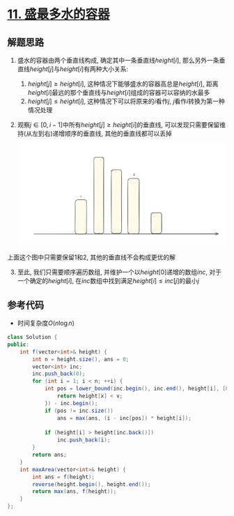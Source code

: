 # [11. 盛最多水的容器](https://leetcode.cn/problems/container-with-most-water/)

## 解题思路

1. 盛水的容器由两个垂直线构成, 确定其中一条垂直线$height[i]$, 那么另外一条垂直线$height[j]$与$height[i]$有两种大小关系:

   1. $height[j] \geq height[i]$, 这种情况下能够盛水的容器高总是$height[i]$, 距离$height[i]$最远的那个垂直线与$height[i]$组成的容器可以容纳的水最多
   2. $height[j] \leq height[i]$, 这种情况下可以将原来的$i$看作$j$, $j$看作$i$转换为第一种情况处理

2. 观察$j \in [0, i - 1]$中所有$height[j] \geq height[i]$的垂直线, 可以发现只需要保留维持(从左到右)递增顺序的垂直线, 其他的垂直线都可以丢掉

   ![image-20251004124908049](./assets/image-20251004124908049.png)

上面这个图中只需要保留$1$和$2$, 其他的垂直线不会构成更优的解

3. 至此, 我们只需要顺序遍历数组, 并维护一个以$height[0]$递增的数组$inc$, 对于一个确定的$height[i]$, 在$inc$数组中找到满足$height[i] \le inc[j]$的最小$j$


## 参考代码

+ 时间复杂度$O(n \log n)$


```java
class Solution {
public:
    int f(vector<int>& height) {
        int n = height.size(), ans = 0;
        vector<int> inc;
        inc.push_back(0);
        for (int i = 1; i < n; ++i) {
            int pos = lower_bound(inc.begin(), inc.end(), height[i], [&](int x, int v){
                return height[x] < v;
            }) - inc.begin();
            if (pos != inc.size()) 
                ans = max(ans, (i - inc[pos]) * height[i]);
                
            if (height[i] > height[inc.back()])
                inc.push_back(i);
        }
        return ans;
    }
    int maxArea(vector<int>& height) {
        int ans = f(height);
        reverse(height.begin(), height.end());
        return max(ans, f(height));
    }
};

```

